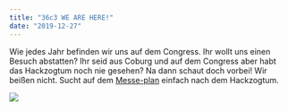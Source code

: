 ```yaml
---
title: "36c3 WE ARE HERE!"
date: "2019-12-27"
---
```


Wie jedes Jahr befinden wir uns auf dem Congress. Ihr wollt uns einen Besuch abstatten? Ihr seid aus Coburg und auf dem Congress aber habt das Hackzogtum noch nie gesehen? Na dann schaut doch vorbei! Wir beißen nicht. Sucht auf dem [Messe-plan](https://36c3.c3nav.de/) einfach nach dem Hackzogtum.

![](images/EMuviyaX0AAB_VN-768x1024.jpeg)
